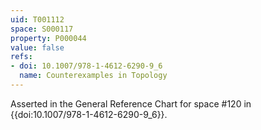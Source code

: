 ```yaml
---
uid: T001112
space: S000117
property: P000044
value: false
refs:
- doi: 10.1007/978-1-4612-6290-9_6
  name: Counterexamples in Topology
---
```


Asserted in the General Reference Chart for space #120 in
{{doi:10.1007/978-1-4612-6290-9_6}}.
